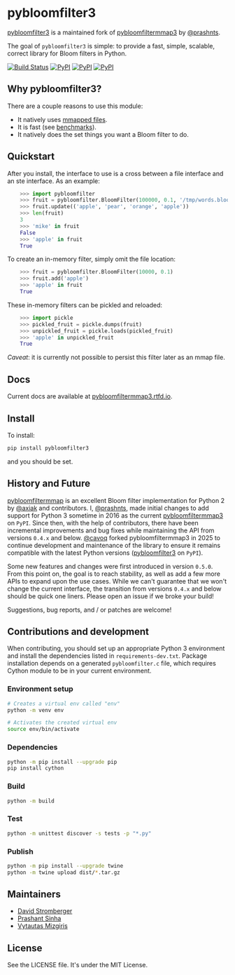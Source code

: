 # pybloomfilter3

[pybloomfilter3](https://github.com/cavoq/pybloomfiltermmap3) is a maintained fork of [pybloomfiltermmap3](https://github.com/prashnts/pybloomfiltermmap3) by [@prashnts](https://github.com/prashnts).

The goal of `pybloomfilter3` is simple: to provide a fast, simple, scalable, correct library for Bloom filters in Python.

[![Build Status](https://travis-ci.org/cavoq/pybloomfiltermmap3.svg?branch=master)](https://travis-ci.org/cavoq/pybloomfiltermmap3)
[![PyPI](https://img.shields.io/pypi/v/pybloomfilter3.svg)](https://pypi.python.org/pypi/pybloomfilter3)
[![PyPI](https://img.shields.io/pypi/dw/pybloomfilter3.svg)](https://pypi.python.org/pypi/pybloomfilter3)
[![PyPI](https://img.shields.io/pypi/pyversions/pybloomfilter3.svg)](https://pypi.python.org/pypi/pybloomfilter3)

## Why pybloomfilter3?

There are a couple reasons to use this module:

- It natively uses [mmapped files](http://en.wikipedia.org/wiki/Mmap).
- It is fast (see [benchmarks](http://axiak.github.io/pybloomfiltermmap/#benchmarks)).
- It natively does the set things you want a Bloom filter to do.

## Quickstart

After you install, the interface to use is a cross between a file
interface and an ste interface. As an example:

```python
    >>> import pybloomfilter
    >>> fruit = pybloomfilter.BloomFilter(100000, 0.1, '/tmp/words.bloom')
    >>> fruit.update(('apple', 'pear', 'orange', 'apple'))
    >>> len(fruit)
    3
    >>> 'mike' in fruit
    False
    >>> 'apple' in fruit
    True
```

To create an in-memory filter, simply omit the file location:

```python
    >>> fruit = pybloomfilter.BloomFilter(10000, 0.1)
    >>> fruit.add('apple')
    >>> 'apple' in fruit
    True
```

These in-memory filters can be pickled and reloaded:

```python
    >>> import pickle
    >>> pickled_fruit = pickle.dumps(fruit)
    >>> unpickled_fruit = pickle.loads(pickled_fruit)
    >>> 'apple' in unpickled_fruit
    True
```

_Caveat_: it is currently not possible to persist this filter later as an mmap file.

## Docs

Current docs are available at [pybloomfiltermmap3.rtfd.io](https://pybloomfiltermmap3.readthedocs.io/en/latest).

## Install

To install:

```bash
pip install pybloomfilter3
```

and you should be set.

## History and Future

[pybloomfiltermmap](https://github.com/axiak/pybloomfiltermmap) is an excellent Bloom filter implementation for Python 2 by [@axiak](https://github.com/axiak) and contributors. I, [@prashnts](https://github.com/prashnts), made initial changes to add support for Python 3 sometime in 2016 as the current [pybloomfiltermmap3](https://pypi.org/project/pybloomfiltermmap3/) on `PyPI`. Since then, with the help of contributors, there have been incremental improvements and bug fixes while maintaining the API from versions `0.4.x` and below.
[@cavoq](https://github.com/cavoq) forked pybloomfiltermmap3 in 2025 to continue development and maintenance of the library to ensure it remains compatible with the latest Python versions ([pybloomfilter3](https://pypi.org/project/pybloomfiltermmap3/) on `PyPI`).

Some new features and changes were first introduced in version `0.5.0`. From this point on, the goal is to reach stability, as well as add a few more APIs to expand upon the use cases. While we can't guarantee that we won't change the current interface, the transition from versions `0.4.x` and below should be quick one liners. Please open an issue if we broke your build!

Suggestions, bug reports, and / or patches are welcome!

## Contributions and development

When contributing, you should set up an appropriate Python 3 environment and install the dependencies listed in `requirements-dev.txt`.
Package installation depends on a generated `pybloomfilter.c` file, which requires Cython module to be in your current environment.

### Environment setup

```bash
# Creates a virtual env called "env"
python -m venv env

# Activates the created virtual env
source env/bin/activate
```

### Dependencies

```bash
python -m pip install --upgrade pip
pip install cython
```

### Build

```bash
python -m build
```

### Test

```bash
python -m unittest discover -s tests -p "*.py"
```

### Publish

```bash
python -m pip install --upgrade twine
python -m twine upload dist/*.tar.gz
```

## Maintainers

- [David Stromberger](https://github.com/cavoq)
- [Prashant Sinha](https://github.com/prashnts)
- [Vytautas Mizgiris](https://github.com/vmizg)

## License

See the LICENSE file. It's under the MIT License.
